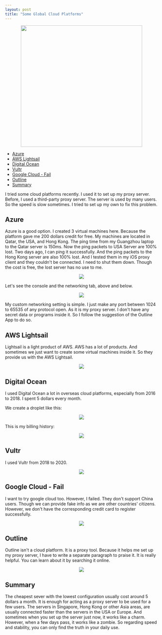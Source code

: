 ```yaml
---
layout: post
title: "Some Global Cloud Platforms"
---
```


<div align="center"><img src="/assets/images/cloud/platform.jpg" width="400px"/><img/></div>

* [Azure](#azure)
* [AWS Lightsail](#aws-lightsail)
* [Digital Ocean](#digital-ocean)
* [Vultr](#vultr)
* [Google Cloud - Fail](#google-cloud---fail)
* [Outline](#outline)
* [Summary](#summary)

I tried some cloud platforms recently. I used it to set up my proxy server. Before, I used a third-party proxy server. The server is used by many users. So the speed is slow sometimes. I tried to set up my own to fix this problem. 

## Azure

Azure is a good option. I created 3 virtual machines here. Because the platform gave me 200 dollars credit for free. My machines are located in Qatar, the USA, and Hong Kong. The ping time from my Guangzhou laptop to the Qatar server is 150ms. Now the ping packets to USA Server are 100% lost. Two days ago, I can ping it successfully. And the ping packets to the Hong Kong server are also 100% lost. And I tested them in my iOS proxy client and they couldn't be connected. I need to shut them down. Though the cost is free, the lost server has no use to me. 

<div align="center"><img src="/assets/images/cloud/azure.png" /><img/></div>

Let's see the console and the networking tab, above and below. 

<div align="center"><img src="/assets/images/cloud/network.png" /><img/></div>

My custom networking setting is simple. I just make any port between 1024 to 65535 of any protocol open. As it is my proxy server. I don't have any secret data or programs inside it. So I follow the suggestion of the Outline App to do so.

## AWS Lightsail

Lightsail is a light product of AWS. AWS has a lot of products. And sometimes we just want to create some virtual machines inside it. So they provide us with the AWS Lightsail. 

<div align="center"><img src="/assets/images/cloud/lightsail.png" /><img/></div>

## Digital Ocean

I used Digital Ocean a lot in overseas cloud platforms, especially from 2016 to 2018. I spent 5 dollars every month.

We create a droplet like this:

<div align="center"><img src="/assets/images/cloud/do.png" /><img/></div>

This is my billing history:

<div align="center"><img src="/assets/images/cloud/bill.png" /><img/></div>

## Vultr

I used Vultr from 2018 to 2020.

<div align="center"><img src="/assets/images/cloud/vultr.png" /><img/></div>

## Google Cloud - Fail 

I want to try google cloud too. However, I failed. They don't support China users. Though we can provide fake info as we are other countries' citizens. However, we don't have the corresponding credit card to register successfully.

<div align="center"><img src="/assets/images/cloud/google.png" /><img/></div>

## Outline

Outline isn't a cloud platform. It is a proxy tool. Because it helps me set up my proxy server, I have to write a separate paragraph to praise it. It is really helpful. You can learn about it by searching it online.

<div align="center"><img src="/assets/images/cloud/outline.png" /><img/></div>

## Summary

The cheapest sever with the lowest configuration usually cost around 5 dollars a month. It is enough for acting as a proxy server to be used for a few users. The servers in Singapore, Hong Kong or other Asia areas, are usually connected faster than the servers in the USA or Europe. And sometimes when you set up the server just now, it works like a charm. However, when a few days pass, it works like a zombie. So regarding speed and stability, you can only find the truth in your daily use.

